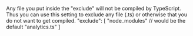 Any file you put inside the "exclude" will not be compiled by TypeScript. Thus you can use this setting to exclude any file (.ts) or otherwise that you do not want to get compiled.
"exclude": [
"node_modules" // would be the default
"analytics.ts"
]
